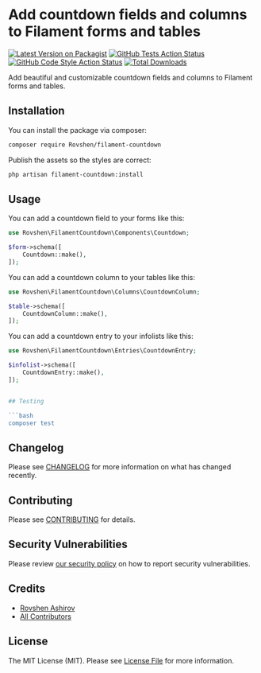 # Add countdown fields and columns to Filament forms and tables

[![Latest Version on Packagist](https://img.shields.io/packagist/v/RovshenAshirov/filament-countdown.svg?style=flat-square)](https://packagist.org/packages/RovshenAshirov/filament-countdown)
[![GitHub Tests Action Status](https://img.shields.io/github/actions/workflow/status/RovshenAshirov/filament-countdown/run-tests.yml?branch=main&label=tests&style=flat-square)](https://github.com/RovshenAshirov/filament-countdown/actions?query=workflow%3Arun-tests+branch%3Amain)
[![GitHub Code Style Action Status](https://img.shields.io/github/actions/workflow/status/RovshenAshirov/filament-countdown/fix-php-code-styling.yml?branch=main&label=code%20style&style=flat-square)](https://github.com/RovshenAshirov/filament-countdown/actions?query=workflow%3A"Fix+PHP+code+styling"+branch%3Amain)
[![Total Downloads](https://img.shields.io/packagist/dt/RovshenAshirov/filament-countdown.svg?style=flat-square)](https://packagist.org/packages/RovshenAshirov/filament-countdown)

Add beautiful and customizable countdown fields and columns to Filament forms and tables.

## Installation

You can install the package via composer:

```bash
composer require Rovshen/filament-countdown
```

Publish the assets so the styles are correct:

```bash
php artisan filament-countdown:install
```

## Usage

You can add a countdown field to your forms like this:

```php
use Rovshen\FilamentCountdown\Components\Countdown;

$form->schema([
    Countdown::make(),
]);
```

You can add a countdown column to your tables like this:

```php
use Rovshen\FilamentCountdown\Columns\CountdownColumn;

$table->schema([
    CountdownColumn::make(),
]);
```

You can add a countdown entry to your infolists like this:

```php
use Rovshen\FilamentCountdown\Entries\CountdownEntry;

$infolist->schema([
    CountdownEntry::make(),
]);


## Testing

```bash
composer test
```

## Changelog

Please see [CHANGELOG](CHANGELOG.md) for more information on what has changed recently.

## Contributing

Please see [CONTRIBUTING](.github/CONTRIBUTING.md) for details.

## Security Vulnerabilities

Please review [our security policy](../../security/policy) on how to report security vulnerabilities.

## Credits

- [Rovshen Ashirov](https://github.com/RovshenAshirov)
- [All Contributors](../../contributors)

## License

The MIT License (MIT). Please see [License File](LICENSE.md) for more information.
